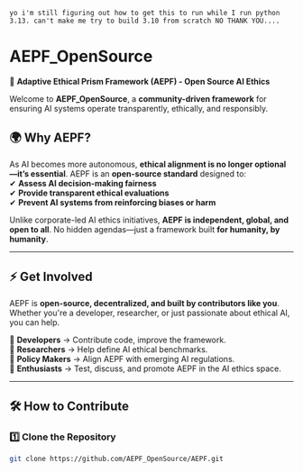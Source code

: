 `yo i'm still figuring out how to get this to run while I run python 3.13. can't make me try to build 3.10 from scratch NO THANK YOU....`

# AEPF_OpenSource  
🚀 **Adaptive Ethical Prism Framework (AEPF) - Open Source AI Ethics**  

Welcome to **AEPF_OpenSource**, a **community-driven framework** for ensuring AI systems operate transparently, ethically, and responsibly.  

## 🌍 Why AEPF?  
As AI becomes more autonomous, **ethical alignment is no longer optional—it’s essential**. AEPF is an **open-source standard** designed to:  
✔ **Assess AI decision-making fairness**  
✔ **Provide transparent ethical evaluations**  
✔ **Prevent AI systems from reinforcing biases or harm**  

Unlike corporate-led AI ethics initiatives, **AEPF is independent, global, and open to all**. No hidden agendas—just a framework built **for humanity, by humanity**.

---

## ⚡ Get Involved
AEPF is **open-source, decentralized, and built by contributors like you**. Whether you're a developer, researcher, or just passionate about ethical AI, you can help.  

🔹 **Developers** → Contribute code, improve the framework.  
🔹 **Researchers** → Help define AI ethical benchmarks.  
🔹 **Policy Makers** → Align AEPF with emerging AI regulations.  
🔹 **Enthusiasts** → Test, discuss, and promote AEPF in the AI ethics space.  

---

## 🛠 How to Contribute
### 1️⃣ Clone the Repository  
```bash
git clone https://github.com/AEPF_OpenSource/AEPF.git
